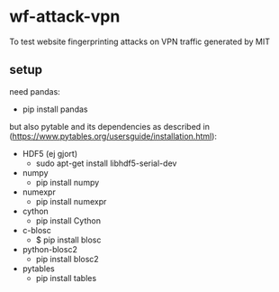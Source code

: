# wf-attack-vpn
To test website fingerprinting attacks on VPN traffic generated by MIT

## setup
need pandas:
* pip install pandas

but also pytable and its dependencies as described in (https://www.pytables.org/usersguide/installation.html):
* HDF5 (ej gjort)
    * sudo apt-get install libhdf5-serial-dev
* numpy
    * pip install numpy
* numexpr
    * pip install numexpr
* cython
    * pip install Cython
* c-blosc
    * $ pip install blosc
* python-blosc2
    * pip install blosc2
* pytables
    * pip install tables
